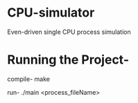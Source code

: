 # CPU-simulator
  Even-driven single CPU process simulation

# Running the Project-
  compile-
    make
  
  run-
    ./main <process_fileName>
   
